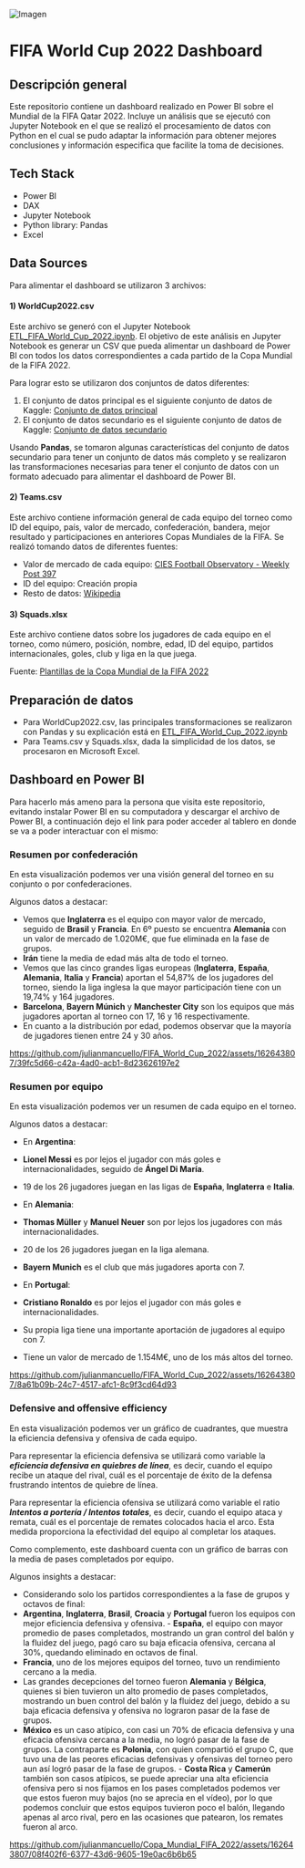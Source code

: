 ![Imagen](https://www.jumpdesign.co.uk/wp-content/uploads/2021/02/BANNER-LOGO-1024x288.jpg)
# FIFA World Cup 2022 Dashboard

## Descripción general
Este repositorio contiene un dashboard realizado en Power BI sobre el Mundial de la FIFA Qatar 2022. Incluye un análisis que se ejecutó con Jupyter Notebook en el que se realizó el procesamiento de datos con Python en el cual se pudo adaptar la información para obtener mejores conclusiones y información especifica que facilite la toma de decisiones.

## Tech Stack
- Power BI
- DAX
- Jupyter Notebook
- Python library: Pandas
- Excel

## Data Sources
Para alimentar el dashboard se utilizaron 3 archivos:

#### 1) **WorldCup2022.csv**

Este archivo se generó con el Jupyter Notebook [ETL_FIFA_World_Cup_2022.ipynb](https://github.com/Matias-Nardon/FIFA_World_Cup_2022/blob/main/ETL_FIFA_WORLD_CUP_2022.ipynb).
El objetivo de este análisis en Jupyter Notebook es generar un CSV que pueda alimentar un dashboard de Power BI con todos los datos correspondientes a cada partido de la Copa Mundial de la FIFA 2022.

Para lograr esto se utilizaron dos conjuntos de datos diferentes:
1) El conjunto de datos principal es el siguiente conjunto de datos de Kaggle: [Conjunto de datos principal](https://www.kaggle.com/datasets/die9origephit/fifa-world-cup-2022-complete-dataset)
2) El conjunto de datos secundario es el siguiente conjunto de datos de Kaggle: [Conjunto de datos secundario](https://www.kaggle.com/datasets/swaptr/fifa-world-cup-2022-match-data)

Usando **Pandas**, se tomaron algunas características del conjunto de datos secundario para tener un conjunto de datos más completo y se realizaron las transformaciones necesarias para tener el conjunto de datos con un formato adecuado para alimentar el dashboard de Power BI.

#### 2) **Teams.csv**

Este archivo contiene información general de cada equipo del torneo como ID del equipo, país, valor de mercado, confederación, bandera, mejor resultado y participaciones en anteriores Copas Mundiales de la FIFA. Se realizó tomando datos de diferentes fuentes:

- Valor de mercado de cada equipo: [CIES Football Observatory - Weekly Post 397](https://football-observatory.com/IMG/sites/b5wp/2022/wp397/en/)
- ID del equipo: Creación propia
- Resto de datos: [Wikipedia](https://www.wikipedia.org/)

#### 3) **Squads.xlsx**

Este archivo contiene datos sobre los jugadores de cada equipo en el torneo, como número, posición, nombre, edad, ID del equipo, partidos internacionales, goles, club y liga en la que juega.

Fuente: [Plantillas de la Copa Mundial de la FIFA 2022](https://en.wikipedia.org/wiki/2022_FIFA_World_Cup_squads)

## Preparación de datos

- Para WorldCup2022.csv, las principales transformaciones se realizaron con Pandas y su explicación está en [ETL_FIFA_World_Cup_2022.ipynb](https://github.com/Matias-Nardon/FIFA_World_Cup_2022/blob/main/ETL_FIFA_WORLD_CUP_2022.ipynb)
- Para Teams.csv y Squads.xlsx, dada la simplicidad de los datos, se procesaron en Microsoft Excel.

## Dashboard en Power BI

Para hacerlo más ameno para la persona que visita este repositorio, evitando instalar Power BI en su computadora y descargar el archivo de Power BI, a continuación dejo el link para poder acceder al tablero en donde se va a poder interactuar con el mismo:

### Resumen por confederación

En esta visualización podemos ver una visión general del torneo en su conjunto o por confederaciones.

Algunos datos a destacar:
- Vemos que **Inglaterra** es el equipo con mayor valor de mercado, seguido de **Brasil** y **Francia**. En 6º puesto se encuentra **Alemania** con un valor de mercado de 1.020M€, que fue eliminada en la fase de grupos.
- **Irán** tiene la media de edad más alta de todo el torneo.
- Vemos que las cinco grandes ligas europeas (**Inglaterra**, **España**, **Alemania**, **Italia** y **Francia**) aportan el 54,87% de los jugadores del torneo, siendo la liga inglesa la que mayor participación tiene con un 19,74% y 164 jugadores.
- **Barcelona**, **Bayern Múnich** y **Manchester City** son los equipos que más jugadores aportan al torneo con 17, 16 y 16 respectivamente.
- En cuanto a la distribución por edad, podemos observar que la mayoría de jugadores tienen entre 24 y 30 años.

https://github.com/julianmancuello/FIFA_World_Cup_2022/assets/162643807/39fc5d66-c42a-4ad0-acb1-8d23626197e2

### Resumen por equipo

En esta visualización podemos ver un resumen de cada equipo en el torneo.

Algunos datos a destacar:
- En **Argentina**:
- **Lionel Messi** es por lejos el jugador con más goles e internacionalidades, seguido de **Ángel Di María**.
- 19 de los 26 jugadores juegan en las ligas de **España**, **Inglaterra** e **Italia**.

- En **Alemania**:
- **Thomas Müller** y **Manuel Neuer** son por lejos los jugadores con más internacionalidades.
- 20 de los 26 jugadores juegan en la liga alemana.
- **Bayern Munich** es el club que más jugadores aporta con 7.

- En **Portugal**:
- **Cristiano Ronaldo** es por lejos el jugador con más goles e internacionalidades.
- Su propia liga tiene una importante aportación de jugadores al equipo con 7.
- Tiene un valor de mercado de 1.154M€, uno de los más altos del torneo.

https://github.com/julianmancuello/FIFA_World_Cup_2022/assets/162643807/8a61b09b-24c7-4517-afc1-8c9f3cd64d93

### Defensive and offensive efficiency

En esta visualización podemos ver un gráfico de cuadrantes, que muestra la eficiencia defensiva y ofensiva de cada equipo.

Para representar la eficiencia defensiva se utilizará como variable la ***eficiencia defensiva en quiebres de línea***, es decir, cuando el equipo recibe un ataque del rival, cuál es el porcentaje de éxito de la defensa frustrando intentos de quiebre de línea.

Para representar la eficiencia ofensiva se utilizará como variable el ratio ***Intentos a portería / Intentos totales***, es decir, cuando el equipo ataca y remata, cuál es el porcentaje de remates colocados hacia el arco. Esta medida proporciona la efectividad del equipo al completar los ataques.

Como complemento, este dashboard cuenta con un gráfico de barras con la media de pases completados por equipo.

Algunos insights a destacar:

- Considerando solo los partidos correspondientes a la fase de grupos y octavos de final:
- **Argentina**, **Inglaterra**, **Brasil**, **Croacia** y **Portugal** fueron los equipos con mejor eficiencia defensiva y ofensiva. - **España**, el equipo con mayor promedio de pases completados, mostrando un gran control del balón y la fluidez del juego, pagó caro su baja eficacia ofensiva, cercana al 30%, quedando eliminado en octavos de final.
- **Francia**, uno de los mejores equipos del torneo, tuvo un rendimiento cercano a la media.
- Las grandes decepciones del torneo fueron **Alemania** y **Bélgica**, quienes si bien tuvieron un alto promedio de pases completados, mostrando un buen control del balón y la fluidez del juego, debido a su baja eficacia defensiva y ofensiva no lograron pasar de la fase de grupos.
- **México** es un caso atípico, con casi un 70% de eficacia defensiva y una eficacia ofensiva cercana a la media, no logró pasar de la fase de grupos. La contraparte es **Polonia**, con quien compartió el grupo C, que tuvo una de las peores eficacias defensivas y ofensivas del torneo pero aun así logró pasar de la fase de grupos. - **Costa Rica** y **Camerún** también son casos atípicos, se puede apreciar una alta eficiencia ofensiva pero si nos fijamos en los pases completados podemos ver que estos fueron muy bajos (no se aprecia en el vídeo), por lo que podemos concluir que estos equipos tuvieron poco el balón, llegando apenas al arco rival, pero en las ocasiones que patearon, los remates fueron al arco.

https://github.com/julianmancuello/Copa_Mundial_FIFA_2022/assets/162643807/08f402f6-6377-43d6-9605-19e0ac6b6b65
